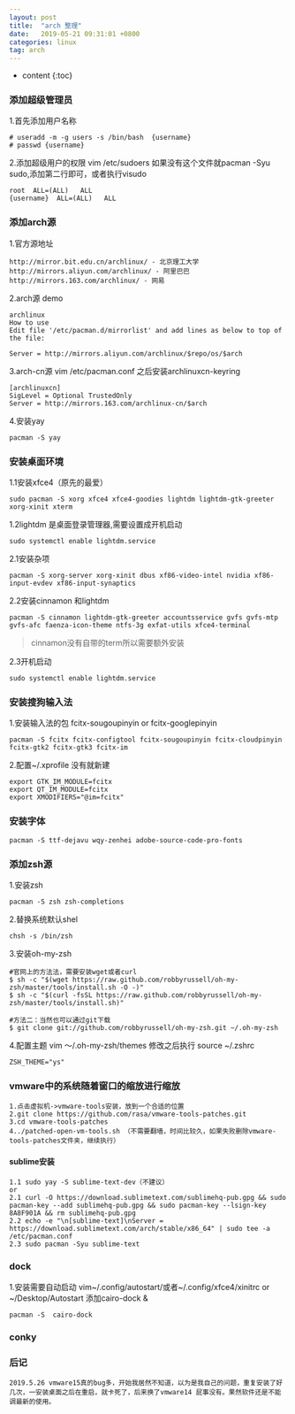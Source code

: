 ```yaml
---
layout: post
title:  "arch 整理"
date:   2019-05-21 09:31:01 +0800
categories: linux
tag: arch
---
```


* content
{:toc}

### 添加超级管理员

1.首先添加用户名称
```
# useradd -m -g users -s /bin/bash  {username}
# passwd {username}

```

2.添加超级用户的权限
vim /etc/sudoers 如果没有这个文件就pacman -Syu sudo,添加第二行即可，或者执行visudo
```
root  ALL=(ALL)   ALL
{username}  ALL=(ALL)   ALL
```

### 添加arch源

1.官方源地址
```
http://mirror.bit.edu.cn/archlinux/ - 北京理工大学
http://mirrors.aliyun.com/archlinux/ - 阿里巴巴
http://mirrors.163.com/archlinux/ - 网易
```

2.arch源  demo
```
archlinux
How to use
Edit file '/etc/pacman.d/mirrorlist' and add lines as below to top of the file:

Server = http://mirrors.aliyun.com/archlinux/$repo/os/$arch
```

3.arch-cn源 vim /etc/pacman.conf 
之后安装archlinuxcn-keyring
```
[archlinuxcn]
SigLevel = Optional TrustedOnly
Server = http://mirrors.163.com/archlinux-cn/$arch
```

4.安装yay
```
pacman -S yay
```

### 安装桌面环境
1.1安装xfce4（原先的最爱）
```
sudo pacman -S xorg xfce4 xfce4-goodies lightdm lightdm-gtk-greeter xorg-xinit xterm
```
1.2lightdm 是桌面登录管理器,需要设置成开机启动
```
sudo systemctl enable lightdm.service
```

2.1安装杂项
```
pacman -S xorg-server xorg-xinit dbus xf86-video-intel nvidia xf86-input-evdev xf86-input-synaptics
```
2.2安装cinnamon 和lightdm
```
pacman -S cinnamon lightdm-gtk-greeter accountsservice gvfs gvfs-mtp gvfs-afc faenza-icon-theme ntfs-3g exfat-utils xfce4-terminal
```
> cinnamon没有自带的term所以需要额外安装

2.3开机启动
```
sudo systemctl enable lightdm.service
```

### 安装搜狗输入法
1.安装输入法的包 fcitx-sougoupinyin or  fcitx-googlepinyin
```
pacman -S fcitx fcitx-configtool fcitx-sougoupinyin fcitx-cloudpinyin fcitx-gtk2 fcitx-gtk3 fcitx-im
```
2.配置~/.xprofile 没有就新建
```
export GTK_IM_MODULE=fcitx
export QT_IM_MODULE=fcitx
export XMODIFIERS="@im=fcitx"
```

### 安装字体
```
pacman -S ttf-dejavu wqy-zenhei adobe-source-code-pro-fonts
```
### 添加zsh源
1.安装zsh
```
pacman -S zsh zsh-completions
```
2.替换系统默认shel
```
chsh -s /bin/zsh
```
3.安装oh-my-zsh
```
#官网上的方法法，需要安装wget或者curl
$ sh -c "$(wget https://raw.github.com/robbyrussell/oh-my-zsh/master/tools/install.sh -O -)"
$ sh -c "$(curl -fsSL https://raw.github.com/robbyrussell/oh-my-zsh/master/tools/install.sh)"

#方法二：当然也可以通过git下载 
$ git clone git://github.com/robbyrussell/oh-my-zsh.git ~/.oh-my-zsh
```
4.配置主题
vim ～/.oh-my-zsh/themes 修改之后执行 source ~/.zshrc
```
ZSH_THEME="ys"
```
### vmware中的系统随着窗口的缩放进行缩放
```
1.点击虚拟机->vmware-tools安装，放到一个合适的位置
2.git clone https://github.com/rasa/vmware-tools-patches.git
3.cd vmware-tools-patches
4../patched-open-vm-tools.sh （不需要翻墙，时间比较久，如果失败删除vmware-tools-patches文件夹，继续执行）
```
#### sublime安装
```
1.1 sudo yay -S sublime-text-dev（不建议）
or
2.1 curl -O https://download.sublimetext.com/sublimehq-pub.gpg && sudo pacman-key --add sublimehq-pub.gpg && sudo pacman-key --lsign-key 8A8F901A && rm sublimehq-pub.gpg
2.2 echo -e "\n[sublime-text]\nServer = https://download.sublimetext.com/arch/stable/x86_64" | sudo tee -a /etc/pacman.conf
2.3 sudo pacman -Syu sublime-text
```
### dock
1.安装需要自动启动  vim~/.config/autostart/或者~/.config/xfce4/xinitrc or ~/Desktop/Autostart 添加cairo-dock &
```
pacman -S  cairo-dock
```
### conky


### 后记
```
2019.5.26 vmware15真的bug多，开始我居然不知道，以为是我自己的问题，重复安装了好几次，一安装桌面之后在重启，就卡死了，后来换了vmware14 屁事没有。果然软件还是不能调最新的使用。
```
